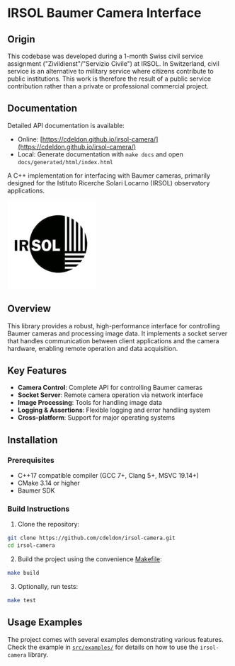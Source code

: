 # IRSOL Baumer Camera Interface

## Origin

This codebase was developed during a 1-month Swiss civil service assignment ("Zivildienst"/"Servizio Civile") at IRSOL. In Switzerland, civil service is an alternative to military service where citizens contribute to public institutions. This work is therefore the result of a public service contribution rather than a private or professional commercial project.

## Documentation

Detailed API documentation is available:

- Online: [https://cdeldon.github.io/irsol-camera/](https://cdeldon.github.io/irsol-camera/)
- Local: Generate documentation with `make docs` and open `docs/generated/html/index.html`

A C++ implementation for interfacing with Baumer cameras, primarily designed for the Istituto Ricerche Solari Locarno (IRSOL) observatory applications.

![IRSOL Logo](docs/assets/irsol_logo.jpeg)

## Overview

This library provides a robust, high-performance interface for controlling Baumer cameras and processing image data. It implements a socket server that handles communication between client applications and the camera hardware, enabling remote operation and data acquisition.

## Key Features

- **Camera Control**: Complete API for controlling Baumer cameras
- **Socket Server**: Remote camera operation via network interface
- **Image Processing**: Tools for handling image data
- **Logging & Assertions**: Flexible logging and error handling system
- **Cross-platform**: Support for major operating systems

## Installation

### Prerequisites

- C++17 compatible compiler (GCC 7+, Clang 5+, MSVC 19.14+)
- CMake 3.14 or higher
- Baumer SDK

### Build Instructions

1. Clone the repository:

```bash
git clone https://github.com/cdeldon/irsol-camera.git
cd irsol-camera
```

2. Build the project using the convenience [Makefile](Makefile):

```bash
make build
```

3. Optionally, run tests:

```bash
make test
```

## Usage Examples

The project comes with several examples demonstrating various features. Check the example in [`src/examples/`](src/examples/README.md) for details on how to use the `irsol-camera` library.

